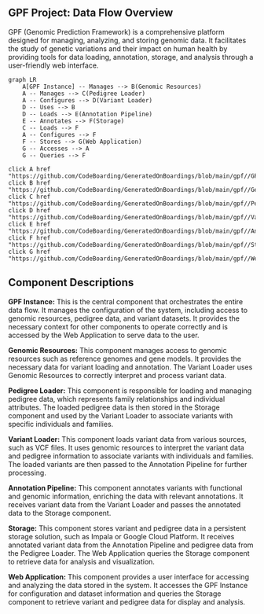 ## GPF Project: Data Flow Overview

GPF (Genomic Prediction Framework) is a comprehensive platform designed for managing, analyzing, and storing genomic data. It facilitates the study of genetic variations and their impact on human health by providing tools for data loading, annotation, storage, and analysis through a user-friendly web interface.

```mermaid
graph LR
    A[GPF Instance] -- Manages --> B(Genomic Resources)
    A -- Manages --> C(Pedigree Loader)
    A -- Configures --> D(Variant Loader)
    D -- Uses --> B
    D -- Loads --> E(Annotation Pipeline)
    E -- Annotates --> F(Storage)
    C -- Loads --> F
    A -- Configures --> F
    F -- Stores --> G(Web Application)
    G -- Accesses --> A
    G -- Queries --> F

click A href "https://github.com/CodeBoarding/GeneratedOnBoardings/blob/main/gpf//GPF%20Instance.md"
click B href "https://github.com/CodeBoarding/GeneratedOnBoardings/blob/main/gpf//Genomic%20Resources.md"
click C href "https://github.com/CodeBoarding/GeneratedOnBoardings/blob/main/gpf//Pedigree%20Loader.md"
click D href "https://github.com/CodeBoarding/GeneratedOnBoardings/blob/main/gpf//Variant%20Loader.md"
click E href "https://github.com/CodeBoarding/GeneratedOnBoardings/blob/main/gpf//Annotation%20Pipeline.md"
click F href "https://github.com/CodeBoarding/GeneratedOnBoardings/blob/main/gpf//Storage.md"
click G href "https://github.com/CodeBoarding/GeneratedOnBoardings/blob/main/gpf//Web%20Application.md"

```

## Component Descriptions

**GPF Instance:** This is the central component that orchestrates the entire data flow. It manages the configuration of the system, including access to genomic resources, pedigree data, and variant datasets. It provides the necessary context for other components to operate correctly and is accessed by the Web Application to serve data to the user.

**Genomic Resources:** This component manages access to genomic resources such as reference genomes and gene models. It provides the necessary data for variant loading and annotation. The Variant Loader uses Genomic Resources to correctly interpret and process variant data.

**Pedigree Loader:** This component is responsible for loading and managing pedigree data, which represents family relationships and individual attributes. The loaded pedigree data is then stored in the Storage component and used by the Variant Loader to associate variants with specific individuals and families.

**Variant Loader:** This component loads variant data from various sources, such as VCF files. It uses genomic resources to interpret the variant data and pedigree information to associate variants with individuals and families. The loaded variants are then passed to the Annotation Pipeline for further processing.

**Annotation Pipeline:** This component annotates variants with functional and genomic information, enriching the data with relevant annotations. It receives variant data from the Variant Loader and passes the annotated data to the Storage component.

**Storage:** This component stores variant and pedigree data in a persistent storage solution, such as Impala or Google Cloud Platform. It receives annotated variant data from the Annotation Pipeline and pedigree data from the Pedigree Loader. The Web Application queries the Storage component to retrieve data for analysis and visualization.

**Web Application:** This component provides a user interface for accessing and analyzing the data stored in the system. It accesses the GPF Instance for configuration and dataset information and queries the Storage component to retrieve variant and pedigree data for display and analysis.